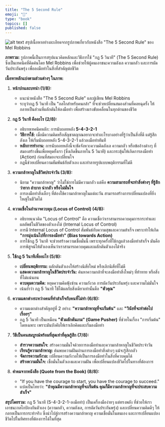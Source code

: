 ```yaml
---
title: "The 5 Second Rule"
emoji: "🤖"
type: "book" 
topics: []
published: false
---
```


![alt text](/images/the-5-second-rule.png)
สรุปเนื้อหาอย่างละเอียดจากรูปภาพเกี่ยวกับหนังสือ "The 5 Second Rule" ของ Mel Robbins

**ภาพรวม:**
รูปภาพนี้เป็นการสรุปแนวคิดหลักและวิธีการใช้ "กฎ 5 วินาที" (The 5 Second Rule) ซึ่งเป็นเทคนิคที่คิดค้นโดย Mel Robbins เพื่อช่วยให้ผู้คนเอาชนะความลังเล ความกลัว และการผัดวันประกันพรุ่ง เพื่อลงมือทำในสิ่งที่สำคัญต่อชีวิต

**เนื้อหาหลักแบ่งตามส่วนต่างๆ ในภาพ:**

1.  **หน้าปกและบทนำ (1/8):**
    *   แนะนำหนังสือ "The 5 Second Rule" และผู้เขียน Mel Robbins
    *   ระบุว่ากฎ 5 วินาที เป็น "กลไกสำหรับคนกล้า" ที่จะช่วยเปลี่ยนสมองส่วนที่คอยฉุดรั้ง ให้กลายเป็นส่วนที่ผลักดันให้ลงมือทำ เพื่อสร้างแรงขับเคลื่อนในทุกด้านของชีวิต

2.  **กฎ 5 วินาที คืออะไร (2/8):**
    *   อธิบายเทคนิคหลัก: การนับถอยหลัง **5-4-3-2-1**
    *   **วิธีการใช้:** เมื่อมีความคิดหรือสัญชาตญาณอยากจะทำอะไรบางอย่างที่รู้ว่าเป็นสิ่งที่ดี แต่รู้สึกลังเล ให้เริ่มนับถอยหลัง 5-4-3-2-1 แล้วลงมือทำทันที
    *   **หลักการทำงาน:** การนับถอยหลังนี้จะขัดจังหวะความคิดลังเล ความกลัว หรือข้ออ้างต่างๆ ที่สมองสร้างขึ้นเพื่อหยุดยั้งเรา (ซึ่งเกิดขึ้นภายใน 5 วินาที) และกระตุ้นให้เกิดการลงมือทำ (Action) ก่อนที่สมองจะเปลี่ยนใจ
    *   กฎนี้ช่วยเปลี่ยนความสัมพันธ์กับตัวเอง และทำลายรูปแบบพฤติกรรมที่ไม่ดี

3.  **ความกล้าหาญในชีวิตประจำวัน (3/8):**
    *   นิยาม "ความกล้าหาญ" ว่าไม่ใช่การไม่มีความกลัว แต่คือ **ความสามารถที่จะทำสิ่งต่างๆ ที่รู้สึกว่ายาก ลำบาก น่ากลัว หรือไม่มั่นใจ**
    *   การลงมือทำสิ่งเล็กๆ ที่ต้องใช้ความกล้าหาญในแต่ละวัน สามารถสร้างการเปลี่ยนแปลงที่ยิ่งใหญ่ในชีวิตได้

4.  **ความเชื่อในอำนาจควบคุม (Locus of Control) (4/8):**
    *   อธิบายแนวคิด "Locus of Control" คือ ความเชื่อว่าเราสามารถควบคุมการกระทำและผลลัพธ์ในชีวิตของตัวเองได้ (Internal Locus of Control)
    *   การมี Internal Locus of Control สัมพันธ์กับความสุขและความสำเร็จ เพราะทำให้เกิด **"การมุ่งเน้นไปที่การลงมือทำ" (Bias towards Action)**
    *   การใช้กฎ 5 วินาที จะช่วยสร้างความเชื่อมั่นนี้ เพราะทุกครั้งที่ใช้กฎแล้วลงมือทำสำเร็จ มันคือการพิสูจน์ให้ตัวเองเห็นว่าเราสามารถควบคุมและผลักดันตัวเองได้จริง

5.  **ใช้กฎ 5 วินาทีเพื่ออะไร (5/8):**
    *   **เปลี่ยนพฤติกรรม:** ผลักดันตัวเองให้สร้างนิสัยใหม่ หรือเลิกนิสัยที่ไม่ดี
    *   **แสดงความกล้าหาญในชีวิตประจำวัน:** ค้นหาความกล้าที่จะลงมือทำสิ่งใหม่ๆ ที่ท้าทาย หรือสิ่งที่ไม่แน่นอน
    *   **ควบคุมความคิด:** หยุดความคิดฟุ้งซ่าน ความกังวล การผัดวันประกันพรุ่ง และความไม่มั่นใจ
    *   เน้นย้ำว่า กฎ 5 วินาที ใช้ได้ผลกับสิ่งเดียวเท่านั้นคือ **"ตัวคุณ"**

6.  **ความแตกต่างระหว่างคนที่ทำสำเร็จกับคนที่ไม่ทำ (6/8):**
    *   ความแตกต่างสำคัญอยู่ที่ 2 อย่าง: **"ความกล้าหาญที่จะเริ่มต้น"** และ **"วินัยที่จะทำต่อไปเรื่อยๆ"**
    *   กฎ 5 วินาที เป็นเหมือน **"ตัวผลักดันเกม" (Game Pusher)** ที่ช่วยในเรื่อง "การเริ่มต้น" โดยเฉพาะ เพราะมันบังคับให้เราเลิกคิดและเริ่มลงมือทำ

7.  **วิธีเป็นคนสมบูรณ์พร้อมที่สุดเท่าที่คุณรู้สึก (7/8):**
    *   **สำรวจความสนใจ:** สร้างความมั่นใจด้วยการลงมือทำและความกล้าหาญในชีวิตประจำวัน
    *   **เรียนรู้ความกล้าหาญ:** ค้นพบความฝันผ่านการลงมือทำสิ่งต่างๆ แม้จะรู้สึกกลัว
    *   **จัดการความกังวล:** เปลี่ยนความกังวลให้เป็นการลงมือทำในสิ่งที่ควบคุมได้
    *   **สร้างความมั่นใจ:** เชื่อมั่นในตัวเองและความฝัน เพื่อเปลี่ยนแปลงชีวิตไปในทางที่ต้องการ

8.  **คำคมจากหนังสือ (Quote from the Book) (8/8):**
    *   "If you have the courage to start, you have the courage to succeed."
    *   แปลเป็นไทยว่า: **"ถ้าคุณมีความกล้าหาญที่จะเริ่มต้น คุณก็มีความกล้าหาญที่จะประสบความสำเร็จ"**

**สรุปโดยรวม:** กฎ 5 วินาที (5-4-3-2-1-ลงมือทำ) เป็นเครื่องมือง่ายๆ แต่ทรงพลัง ที่ช่วยให้เราเอาชนะกลไกป้องกันตัวเอง (ความกลัว, ความลังเล, การผัดวันประกันพรุ่ง) และเปลี่ยนความคิดดีๆ ให้กลายเป็นการกระทำจริง ซึ่งนำไปสู่การสร้างความกล้าหาญ ความเชื่อมั่นในตนเอง และการเปลี่ยนแปลงชีวิตไปในทิศทางที่ต้องการได้ในที่สุด
